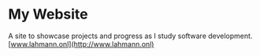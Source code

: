 # My Website
A site to showcase projects and progress as I study software development.
[www.lahmann.onl](http://www.lahmann.onl)
